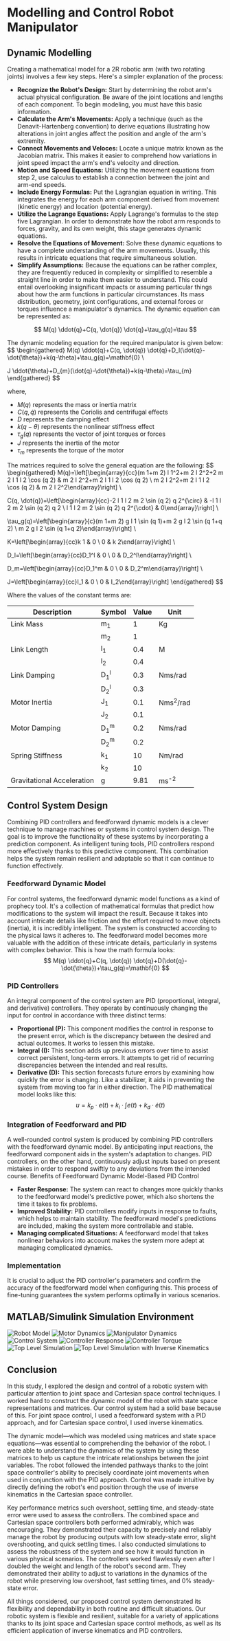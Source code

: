 # Modelling and Control Robot Manipulator
## Dynamic Modelling
Creating a mathematical model for a 2R robotic arm (with two rotating joints) involves a few key steps. Here's a simpler explanation of the process:
- **Recognize the Robot's Design:** Start by determining the robot arm's actual physical configuration. Be aware of the joint locations and lengths of each component. To begin modeling, you must have this basic information.
- **Calculate the Arm's Movements:** Apply a technique (such as the Denavit-Hartenberg convention) to derive equations illustrating how alterations in joint angles affect the position and angle of the arm's extremity.
- **Connect Movements and Veloces:** Locate a unique matrix known as the Jacobian matrix. This makes it easier to comprehend how variations in joint speed impact the arm's end's velocity and direction.
- **Motion and Speed Equations:** Utilizing the movement equations from step 2, use calculus to establish a connection between the joint and arm-end speeds.
- **Include Energy Formulas:** Put the Lagrangian equation in writing. This integrates the energy for each arm component derived from movement (kinetic energy) and location (potential energy).
- **Utilize the Lagrange Equations:** Apply Lagrange's formulas to the step five Lagrangian. In order to demonstrate how the robot arm responds to forces, gravity, and its own weight, this stage generates dynamic equations.
- **Resolve the Equations of Movement:** Solve these dynamic equations to have a complete understanding of the arm movements. Usually, this results in intricate equations that require simultaneous solution.
- **Simplify Assumptions:** Because the equations can be rather complex, they are frequently reduced in complexity or simplified to resemble a straight line in order to make them easier to understand. This could entail overlooking insignificant impacts or assuming particular things about how the arm functions in particular circumstances.
Its mass distribution, geometry, joint configurations, and external forces or torques influence a manipulator's dynamics. The dynamic equation can be represented as:

$$
M(q) \ddot{q}+C(q, \dot{q}) \dot{q}+\tau_g(q)=\tau
$$

The dynamic modeling equation for the required manipulator is given below:
$$
\begin{gathered}
M(q) \ddot{q}+C(q, \dot{q}) \dot{q}+D_l(\dot{q}-\dot{\theta})+k(q-\theta)+\tau_g(q)=\mathbf{0} \\

J \ddot{\theta}+D_{m}(\dot{q}-\dot{\theta})+k(q-\theta)=\tau_{m}
\end{gathered}
$$

where,
- $M(q)$ represents the mass or inertia matrix
- $C(q,\dot{q})$ represents the Coriolis and centrifugal effects
- $D$ represents the damping effect
- $k(q-\theta)$ represents the nonlinear stiffness effect 
- $\tau_g(q)$ represents the vector of joint torques or forces
- $J$ represents the inertia of the motor
- $\tau_m$ represents the torque of the motor

The matrices required to solve the general equation are the following:
$$
\begin{gathered}
M(q)=\left[\begin{array}{cc}(m 1+m 2) l 1^2+m 2 l 2^2+2 m 2 l 1 l 2 \cos (q 2) & m 2 l 2^2+m 2 l 1 l 2 \cos (q 2) \\ m 2 l 2^2+m 2 l 1 l 2 \cos (q 2) & m 2 l 2^2\end{array}\right] \\

C(q, \dot{q})=\left[\begin{array}{cc}-2 l 1 l 2 m 2 \sin (q 2) q 2^{\circ} & -l 1 l 2 m 2 \sin (q 2) q 2 \\ l 1 l 2 m 2 \sin (q 2) q 2^{\cdot} & 0\end{array}\right] \\

\tau_g(q)=\left[\begin{array}{c}(m 1+m 2) g l 1 \sin (q 1)+m 2 g l 2 \sin (q 1+q 2) \\ m 2 g l 2 \sin (q 1+q 2)\end{array}\right] \\

K=\left[\begin{array}{cc}k 1 & 0 \\ 0 & k 2\end{array}\right] \\

D_l=\left[\begin{array}{cc}D_1^l & 0 \\ 0 & D_2^l\end{array}\right] \\

D_m=\left[\begin{array}{cc}D_1^m & 0 \\ 0 & D_2^m\end{array}\right] \\

J=\left[\begin{array}{cc}I_1 & 0 \\ 0 & I_2\end{array}\right]
\end{gathered}
$$

Where the values of the constant terms are:
<div align="center">

| Description | Symbol | Value | Unit |
| ----------- | ------ | ----- | ---- |
| Link Mass | m<sub>1</sub> | 1 | Kg |
| | m<sub>2</sub> | 1 |
| Link Length | l<sub>1</sub> | 0.4 | M |
| | l<sub>2</sub> | 0.4 |
| Link Damping | D<sub>1</sub><sup>l</sup> | 0.3 | Nms/rad |
| | D<sub>2</sub><sup>l</sup> | 0.3 |
| Motor Inertia | J<sub>1</sub> | 0.1 | Nms<sup>2</sup>/rad |
| | J<sub>2</sub> | 0.1 |
| Motor Damping | D<sub>1</sub><sup>m</sup> | 0.2 | Nms/rad |
| | D<sub>2</sub><sup>m</sup> | 0.2 |
| Spring Stiffness | k<sub>1</sub> | 10 | Nm/rad |
| | k<sub>2</sub> | 10 |
| Gravitational Acceleration | g | 9.81 | ms<sup>-2</sup> |
</div>

## Control System Design
Combining PID controllers and feedforward dynamic models is a clever technique to manage machines or systems in control system design. The goal is to improve the functionality of these systems by incorporating a prediction component. As intelligent tuning tools, PID controllers respond more effectively thanks to this predictive component. This combination helps the system remain resilient and adaptable so that it can continue to function effectively.
### Feedforward Dynamic Model
For control systems, the feedforward dynamic model functions as a kind of prophecy tool. It's a collection of mathematical formulas that predict how modifications to the system will impact the result. Because it takes into account intricate details like friction and the effort required to move objects (inertia), it is incredibly intelligent. The system is constructed according to the physical laws it adheres to. The feedforward model becomes more valuable with the addition of these intricate details, particularly in systems with complex behavior. This is how the math formula looks:
$$
M(q) \ddot{q}+C(q, \dot{q}) \dot{q}+D(\dot{q}-\dot{\theta})+\tau_g(q)=\mathbf{0}
$$
### PID Controllers
An integral component of the control system are PID (proportional, integral, and derivative) controllers. They operate by continuously changing the input for control in accordance with three distinct terms:
- **Proportional (P):** This component modifies the control in response to the present error, which is the discrepancy between the desired and actual outcomes. It works to lessen this mistake.
- **Integral (I):** This section adds up previous errors over time to assist correct persistent, long-term errors. It attempts to get rid of recurring discrepancies between the intended and real results.
- **Derivative (D):** This section forecasts future errors by examining how quickly the error is changing. Like a stabilizer, it aids in preventing the system from moving too far in either direction. The PID mathematical model looks like this:
$$
u=k_p \cdot e(t)+k_i \cdot \int e(t)+k_d \cdot \dot{e}(t)
$$

### Integration of Feedforward and PID
A well-rounded control system is produced by combining PID controllers with the feedforward dynamic model. By anticipating input reactions, the feedforward component aids in the system's adaptation to changes. PID controllers, on the other hand, continuously adjust inputs based on present mistakes in order to respond swiftly to any deviations from the intended course.
Benefits of Feedforward Dynamic Model-Based PID Control
- **Faster Response:** The system can react to changes more quickly thanks to the feedforward model's predictive power, which also shortens the time it takes to fix problems.
- **Improved Stability:** PID controllers modify inputs in response to faults, which helps to maintain stability. The feedforward model's predictions are included, making the system more controllable and stable.
- **Managing complicated Situations:** A feedforward model that takes nonlinear behaviors into account makes the system more adept at managing complicated dynamics.
### Implementation
It is crucial to adjust the PID controller's parameters and confirm the accuracy of the feedforward model when configuring this. This process of fine-tuning guarantees the system performs optimally in various scenarios.
## MATLAB/Simulink Simulation Environment
![Robot Model](./Images/Robot_Model.png "Robot Model")
![Motor Dynamics](./Images/Motor_Dynamics.png "Motor Dynamics")
![Manipulator Dynamics](./Images/Manipulator_Dynamics.png "Manipulator Dynamics")
![Control System](./Images/Control_System.png "Control System")
![Controller Response](./Images/Controlled_Response.png "Controller Response")
![Controller Torque](./Images/Controller_Torque.png "Controller Torque")
![Top Level Simulation](./Images/Top_Level_Simulation_System.png "Top Level Simulation")
![Top Level Simulation with Inverse Kinematics](./Images/Top_Level_Simulation_System_With_Inverse_Kinematics.png "Top Level Simulation with Inverse Kinematics")
## Conclusion
In this study, I explored the design and control of a robotic system with particular attention to joint space and Cartesian space control techniques. I worked hard to construct the dynamic model of the robot with state space representations and matrices. Our control system had a solid base because of this. For joint space control, I used a feedforward system with a PID approach, and for Cartesian space control, I used inverse kinematics.

The dynamic model—which was modeled using matrices and state space equations—was essential to comprehending the behavior of the robot. I were able to understand the dynamics of the system by using these matrices to help us capture the intricate relationships between the joint variables. The robot followed the intended pathways thanks to the joint space controller's ability to precisely coordinate joint movements when used in conjunction with the PID approach. Control was made intuitive by directly defining the robot's end position through the use of inverse kinematics in the Cartesian space controller.

Key performance metrics such overshoot, settling time, and steady-state error were used to assess the controllers. The combined space and Cartesian space controllers both performed admirably, which was encouraging. They demonstrated their capacity to precisely and reliably manage the robot by producing outputs with low steady-state error, slight overshooting, and quick settling times. I also conducted simulations to assess the robustness of the system and see how it would function in various physical scenarios. The controllers worked flawlessly even after I doubled the weight and length of the robot's second arm. They demonstrated their ability to adjust to variations in the dynamics of the robot while preserving low overshoot, fast settling times, and 0% steady-state error.

All things considered, our proposed control system demonstrated its flexibility and dependability in both routine and difficult situations. Our robotic system is flexible and resilient, suitable for a variety of applications thanks to its joint space and Cartesian space control methods, as well as its efficient application of inverse kinematics and PID controllers.
